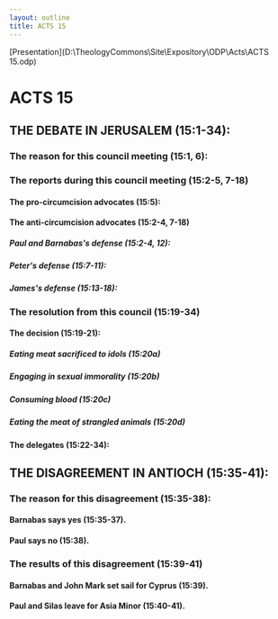 ```yaml
---
layout: outline
title: ACTS 15
---
```

[Presentation](D:\TheologyCommons\Site\Expository\ODP\Acts\ACTS 15.odp)
# ACTS 15 
## THE DEBATE IN JERUSALEM (15:1-34): 
###  The reason for this council meeting (15:1, 6): 
###  The reports during this council meeting (15:2-5, 7-18) 
####  The pro-circumcision advocates (15:5): 
####  The anti-circumcision advocates (15:2-4, 7-18) 
#####  Paul and Barnabas\'s defense (15:2-4, 12): 
#####  Peter\'s defense (15:7-11): 
#####  James\'s defense (15:13-18): 
###  The resolution from this council (15:19-34) 
####  The decision (15:19-21): 
#####  Eating meat sacrificed to idols (15:20a) 
#####  Engaging in sexual immorality (15:20b) 
#####  Consuming blood (15:20c) 
#####  Eating the meat of strangled animals (15:20d) 
####  The delegates (15:22-34): 
## THE DISAGREEMENT IN ANTIOCH (15:35-41): 
###  The reason for this disagreement (15:35-38): 
####  Barnabas says yes (15:35-37). 
####  Paul says no (15:38). 
###  The results of this disagreement (15:39-41) 
####  Barnabas and John Mark set sail for Cyprus (15:39). 
####  Paul and Silas leave for Asia Minor (15:40-41). 
